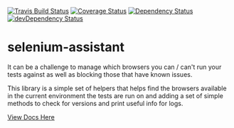 [![Travis Build Status](https://travis-ci.org/GoogleChromeLabs/selenium-assistant.svg?branch=master)](https://travis-ci.org/GoogleChromeLabs/selenium-assistant) [![Coverage Status](https://coveralls.io/repos/github/GoogleChromeLabs/selenium-assistant/badge.svg?branch=master)](https://coveralls.io/github/GoogleChromeLabs/selenium-assistant?branch=master) [![Dependency Status](https://david-dm.org/googlechromelabs/selenium-assistant.svg)](https://david-dm.org/googlechromelabs/selenium-assistant) [![devDependency Status](https://david-dm.org/googlechromelabs/selenium-assistant/dev-status.svg)](https://david-dm.org/googlechromelabs/selenium-assistant?type=dev)

# selenium-assistant

It can be a challenge to manage which browsers you can / can't run your tests against
as well as blocking those that have known issues.

This library is a simple set of helpers that helps find the browsers available
in the current environment the tests are run on and adding a set of simple
methods to check for versions and print useful info for logs.

<p>
  <a href="https://googlechrome.github.io/selenium-assistant/">View Docs Here</a>
</p>
